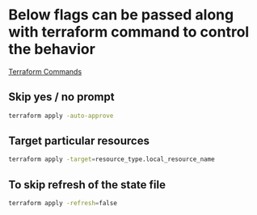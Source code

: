 # Below flags can be passed along with terraform command to control the behavior

[Terraform Commands](https://www.terraform.io/cli/commands)

## Skip yes / no prompt

```bash
terraform apply -auto-approve
```

## Target particular resources

```bash
terraform apply -target=resource_type.local_resource_name
```

## To skip refresh of the state file

```bash
terraform apply -refresh=false
```
